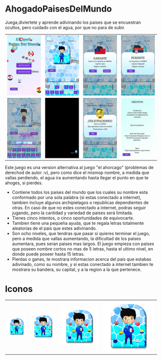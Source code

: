 # AhogadoPaisesDelMundo
Juega,diviertete y aprende adivinando los paises que se encuestran ocultos, pero cuidado con el agua, por que no para de subir.
<table style="width:100">
<tr>
    <td><img src="https://github.com/Alvarhito/AhogadoPaisesDelMundo/blob/master/WhatsApp%20Image%202018-05-09%20at%2012.59.07%20PM.jpeg"</td>
        <td><img src="https://github.com/Alvarhito/AhogadoPaisesDelMundo/blob/master/WhatsApp%20Image%202018-05-09%20at%201.20.14%20PM.jpeg"</td>
            <td><img src="https://github.com/Alvarhito/AhogadoPaisesDelMundo/blob/master/WhatsApp%20Image%202018-05-09%20at%2012.59.07%20PM%20(1).jpeg"</td>
                <td><img src="https://github.com/Alvarhito/AhogadoPaisesDelMundo/blob/master/WhatsApp%20Image%202018-05-09%20at%2012.59.07%20PM%20(2).jpeg"</td>
                     
 </tr>
 <tr>
    <td><img src="https://github.com/Alvarhito/AhogadoPaisesDelMundo/blob/master/WhatsApp%20Image%202018-05-09%20at%2012.59.06%20PM.jpeg"</td>
        <td><img src="https://github.com/Alvarhito/AhogadoPaisesDelMundo/blob/master/WhatsApp%20Image%202018-05-09%20at%2012.59.06%20PM%20(1).jpeg"</td>
            <td><img src="https://github.com/Alvarhito/AhogadoPaisesDelMundo/blob/master/WhatsApp%20Image%202018-05-09%20at%2012.59.07%20PM%20(4).jpeg"</td>
                <td><img src="https://github.com/Alvarhito/AhogadoPaisesDelMundo/blob/master/WhatsApp%20Image%202018-05-09%20at%2012.59.07%20PM%20(5).jpeg"</td>
 </tr>
 </table>
Este juego es una version alternativa al juego "el ahorcago" (problemas de derechod de autor :v), pero como dice el mismop nombre, a medida que vallas perdiendo, el agua ira aumentando hasta llegar el punto en que te ahoges, si pierdes.

<ul>
<li>Contiene todos los paises del mundo que los cuales su nombre esta conformado por una sola palabra (si estas conectado a internet), tambien incluye algunos archipielagos o republicas dependientes de otras. En caso de que no estes conectado a internet, podras seguir jugando, pero la cantidad y variedad de paises será limitada.</li>

<li>Tienes cinco intentos, o cinco oportunidades de equivocarte.</li>

<li>Tambien tiene una pequeña ayuda, que te regala letras totalmente aleatorias de el pais que estes adivinando.</li>

<li>Son ocho niveles, que tendras que pasar si quieres terminar el juego, pero a medida que vallas aumentando, la dificultad de los paises aumentara, pues seran paises mas largos. El juego empieza con paises que poseen nombre cortos no mas de 5 letras, hasta el ultimo nivel, en donde puede poseer hasta 15 letras.</li>

<li>Pierdas o ganes, te mostrara informacion acerca del pais que estabas adivinado, como su nombre, y si estas conectado a internet tambien te mostrara su bandera, su capital, y a la region a la que pertenece.</li>
</ul>

# Iconos
<table>
<td><img src="https://github.com/Alvarhito/AhogadoPaisesDelMundo/blob/master/app/src/main/res/mipmap-hdpi/ic_launcher.png"</td>
<td><img src="https://github.com/Alvarhito/AhogadoPaisesDelMundo/blob/master/app/src/main/res/mipmap-xhdpi/ic_launcher.png"</td> 
<td><img src="https://github.com/Alvarhito/AhogadoPaisesDelMundo/blob/master/app/src/main/res/mipmap-xxhdpi/ic_launcher.png"</td>
<td><img src="https://github.com/Alvarhito/AhogadoPaisesDelMundo/blob/master/app/src/main/res/mipmap-xxxhdpi/ic_launcher.png"</td>
</table>



